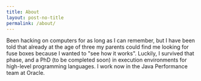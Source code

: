 ```yaml
---
title: About
layout: post-no-title
permalink: /about/
---
```


Been hacking on computers for as long as I can remember, but I have been told that already at the age of three my parents could find me looking for fuse boxes because I wanted to "see how it works". Luckily, I survived that phase, and a PhD (to be completed soon) in execution environments for high-level programming languages. I work now in the Java Performance team at Oracle.

